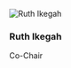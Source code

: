 ![Ruth Ikegah](https://github.com/chaoss/community/blob/main/governance/board/images/ruth-ikegah.jpg)

### Ruth Ikegah
Co-Chair
